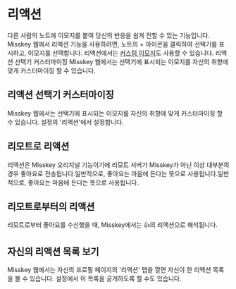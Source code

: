 # 리액션

다른 사람의 노트에 이모지를 붙여 당신의 반응을 쉽게 전할 수 있는 기능입니다. Misskey 웹에서 리액션 기능을 사용하려면, 노트의 + 아이콘을 클릭하여 선택기를 표시하고, 이모지를 선택합니다. 리액션에서는 [커스텀 이모지](./custom-emoji.md)도 사용할 수 있습니다. 리액션 선택기 커스터마이징 Misskey 웹에서는 선택기에 표시되는 이모지를 자신의 취향에 맞게 커스터마이징 할 수 있습니다.

## 리액션 선택기 커스터마이징

Misskey 웹에서는 선택기에 표시되는 이모지를 자신의 취향에 맞게 커스터마이징 할 수 있습니다.
설정의 '리액션'에서 설정합니다.

## 리모트로 리액션

리액션은 Misskey 오리지널 기능이기에 리모트 서버가 Misskey가 아닌 이상 대부분의 경우 좋아요로 전송됩니다.일반적으로, 좋아요는 마음에 든다는 뜻으로 사용됩니다.일반적으로, 좋아요는 마음에 든다는 뜻으로 사용됩니다.

## 리모트로부터의 리액션

리모트로부터 좋아요를 수신했을 때, Misskey에서는 👍의 리액션으로 해석됩니다.

## 자신의 리액션 목록 보기

Misskey 웹에서는 자신의 프로필 페이지의 '리액션' 탭을 열면 자신이 한 리액션 목록을 볼 수 있습니다.
설정에서 이 목록을 공개하도록 할 수도 있습니다.
